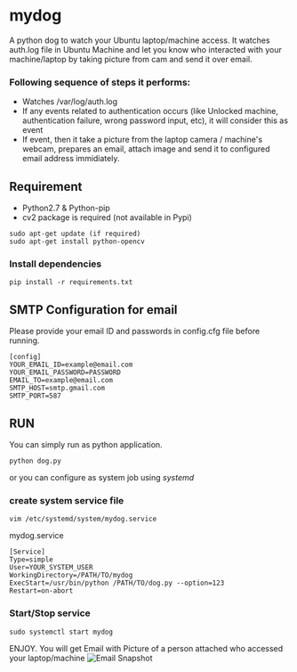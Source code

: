 # mydog
A python dog to watch your Ubuntu laptop/machine access.
It watches auth.log file in Ubuntu Machine and let you know who interacted with your machine/laptop by taking picture from cam and send it over email.

### Following sequence of steps it performs:
* Watches /var/log/auth.log
* If any events related to authentication occurs (like Unlocked machine, authentication failure, wrong password input, etc), it will consider this as event
* If event, then it take a picture from the laptop camera / machine's webcam, prepares an email, attach image and send it to configured email address immidiately.

## Requirement
- Python2.7 & Python-pip
- cv2 package is required (not available in Pypi)
```
sudo apt-get update (if required)
sudo apt-get install python-opencv
```
### Install dependencies
```
pip install -r requirements.txt
```

## SMTP Configuration for email
Please provide your email ID and passwords in config.cfg file before running.
```
[config]
YOUR_EMAIL_ID=example@email.com
YOUR_EMAIL_PASSWORD=PASSWORD
EMAIL_TO=example@email.com
SMTP_HOST=smtp.gmail.com
SMTP_PORT=587
```


## RUN
You can simply run as python application.
```
python dog.py
```
or you can configure as system job using *systemd*

### create system service file
```
vim /etc/systemd/system/mydog.service
```
mydog.service
```
[Service]
Type=simple
User=YOUR_SYSTEM_USER
WorkingDirectory=/PATH/TO/mydog
ExecStart=/usr/bin/python /PATH/TO/dog.py --option=123
Restart=on-abort
```

### Start/Stop service
```
sudo systemctl start mydog
```

ENJOY.  You will get Email with Picture of a person attached who accessed your laptop/machine 
![Email Snapshot](http://bshukla.com/email-snapshot.png)


